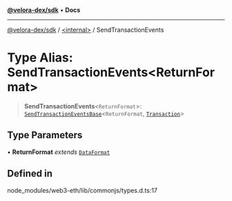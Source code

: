 [**@velora-dex/sdk**](../../README.md) • **Docs**

***

[@velora-dex/sdk](../../globals.md) / [\<internal\>](../README.md) / SendTransactionEvents

# Type Alias: SendTransactionEvents\<ReturnFormat\>

> **SendTransactionEvents**\<`ReturnFormat`\>: [`SendTransactionEventsBase`](SendTransactionEventsBase.md)\<`ReturnFormat`, [`Transaction`](../namespaces/Users_alexeyshchur_Desktop_Repos_paraswap-sdk_node_modules_web3-types_lib_commonjs_index/interfaces/Transaction.md)\>

## Type Parameters

• **ReturnFormat** *extends* [`DataFormat`](DataFormat.md)

## Defined in

node\_modules/web3-eth/lib/commonjs/types.d.ts:17
